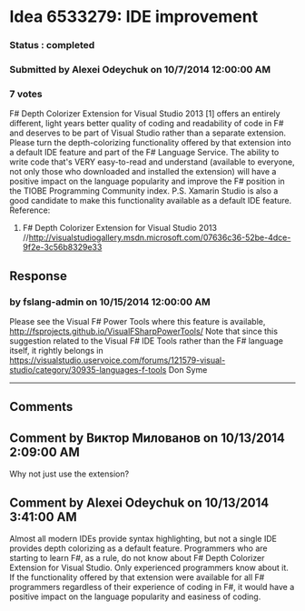 # Idea 6533279: IDE improvement #

### Status : completed

### Submitted by Alexei Odeychuk on 10/7/2014 12:00:00 AM

### 7 votes

F# Depth Colorizer Extension for Visual Studio 2013 [1] offers an entirely different, light years better quality of coding and readability of code in F# and deserves to be part of Visual Studio rather than a separate extension. Please turn the depth-colorizing functionality offered by that extension into a default IDE feature and part of the F# Language Service. The ability to write code that's VERY easy-to-read and understand (available to everyone, not only those who downloaded and installed the extension) will have a positive impact on the language popularity and improve the F# position in the TIOBE Programming Community index.
P.S. Xamarin Studio is also a good candidate to make this functionality available as a default IDE feature.
Reference:
1. F# Depth Colorizer Extension for Visual Studio 2013 //http://visualstudiogallery.msdn.microsoft.com/07636c36-52be-4dce-9f2e-3c56b8329e33



## Response 
### by fslang-admin on 10/15/2014 12:00:00 AM

Please see the Visual F# Power Tools where this feature is available, http://fsprojects.github.io/VisualFSharpPowerTools/
Note that since this suggestion related to the Visual F# IDE Tools rather than the F# language itself, it rightly belongs in https://visualstudio.uservoice.com/forums/121579-visual-studio/category/30935-languages-f-tools
Don Syme

------------------------
## Comments


## Comment by Виктор Милованов on 10/13/2014 2:09:00 AM
Why not just use the extension?


## Comment by Alexei Odeychuk on 10/13/2014 3:41:00 AM
Almost all modern IDEs provide syntax highlighting, but not a single IDE provides depth colorizing as a default feature. Programmers who are starting to learn F#, as a rule, do not know about F# Depth Colorizer Extension for Visual Studio. Only experienced programmers know about it. If the functionality offered by that extension were available for all F# programmers regardless of their experience of coding in F#, it would have a positive impact on the language popularity and easiness of coding.

